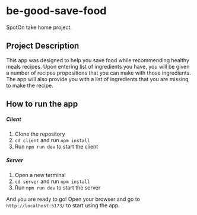 # be-good-save-food
SpotOn take home project.

## Project Description
This app was designed to help you save food while recommending healthy meals recipes. Upon entering list of ingredients you have, you will be given a number of recipes propositions that you can make with those ingredients. The app will also provide you with a list of ingredients that you are missing to make the recipe.

## How to run the app
##### Client
1. Clone the repository
2. `cd client` and run `npm install`
3. Run `npm run dev` to start the client

##### Server
1. Open a new terminal
2. `cd server` and run `npm install`
3. Run `npm run dev` to start the server

And you are ready to go! Open your browser and go to `http://localhost:5173/` to start using the app.
